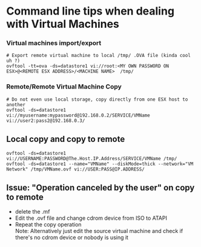 # Command line tips when dealing with Virtual Machines

### Virtual machines import/export
```
# Export remote virtual machine to local /tmp/ .OVA file (kinda cool uh ?)
ovftool -tt=ova -ds=datastore1 vi://root:<MY OWN PASSWORD ON ESX>@<REMOTE ESX ADDRESS>/<MACHINE NAME>  /tmp/
```

### Remote/Remote Virtual Machine Copy
```
# Do not even use local storage, copy directly from one ESX host to another
ovftool -ds=datastore1 vi://myusername:mypassword@192.168.0.2/SERVICE/VMName vi://user2:pass2@192.168.0.3/
```

## Local copy and copy to remote
```
ovftool -ds=datastore1 vi://USERNAME:PASSWORD@The.Host.IP.Address/SERVICE/VMName /tmp/
ovftool -ds=datastore1 --name="VMName" --diskMode=thick --network="VM Network" /tmp/VMName.ovf vi://USER:PASS@IP.ADDRESS/
```

## Issue: "Operation canceled by the user" on copy to remote

- delete the .mf
- Edit the .ovf file and change cdrom device from ISO to ATAPI
- Repeat the copy operation<br/>
Note: Alternatively just edit the source virtual machine and check if there's no cdrom device or nobody is using it


